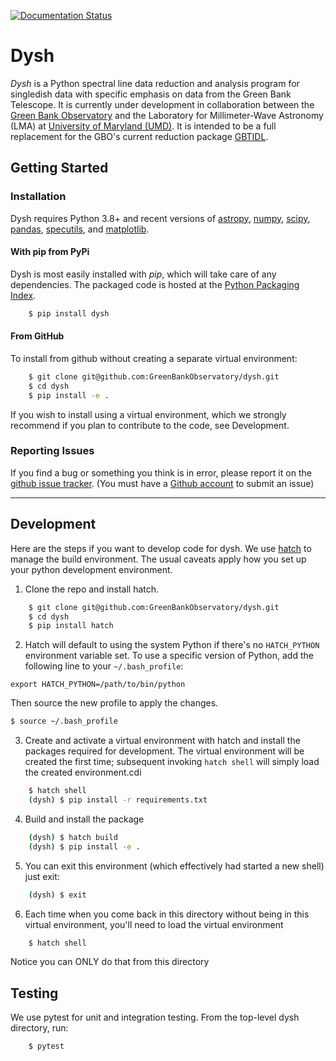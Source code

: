 [![Documentation Status](https://readthedocs.org/projects/dysh/badge/?version=latest)](https://dysh.readthedocs.io/en/latest/?badge=latest)

# Dysh

*Dysh* is a Python spectral line data reduction and analysis program for singledish data with specific emphasis on data from the Green Bank Telescope.  It is currently under development in collaboration between the [Green Bank Observatory](https:/greenbankobservatory.org) and the Laboratory for Millimeter-Wave Astronomy (LMA) at [University of Maryland (UMD)](https://www.astro.umd.edu).  It is intended to be a full replacement for the GBO's current reduction package [GBTIDL](https://www.gb.nrao.edu/GBT/DA/gbtidl/users_guide/).

## Getting Started
### Installation

Dysh requires Python 3.8+ and recent versions of [astropy]( https://astropy.org), [numpy](https://numpy.org), [scipy](https://scipy.org), [pandas](https://pandas.pydata.org), [specutils](https://specutils.readthedocs.io/en/stable/),  and [matplotlib](https://matplotlib.org).

#### With pip from PyPi
Dysh is most easily installed with *pip*, which will take care of any dependencies.  The packaged code is hosted at the [Python Packaging Index](https://pypi.org/project/dysh).

```bash
    $ pip install dysh
```

#### From GitHub
To install from github without creating a separate virtual environment:

```bash
    $ git clone git@github.com:GreenBankObservatory/dysh.git
    $ cd dysh
    $ pip install -e .
```
If you wish to install using a virtual environment, which we strongly recommend if you plan to contribute to the code, see Development.

### Reporting Issues

If you find a bug or something you think is in error, please report it on
the [github issue tracker](https://github.com/GreenBankObservatory/dysh/issues).
(You must have a [Github account](https://github.com) to submit an issue)

---

## Development

Here are the steps if you want to develop code for dysh. We use [hatch](https://hatch.pypa.io/) to manage the build environment.
The usual caveats apply how you set up your python development environment.

1.  Clone the repo and install hatch.

```bash
    $ git clone git@github.com:GreenBankObservatory/dysh.git
    $ cd dysh
    $ pip install hatch
```

2.  Hatch will default to using the system Python if there's no ``HATCH_PYTHON`` environment variable set. To use a specific version of Python, add the following line to your ``~/.bash_profile``:

```
export HATCH_PYTHON=/path/to/bin/python
```

Then source the new profile to apply the changes.

```bash
$ source ~/.bash_profile
```

3.  Create and activate a virtual environment with hatch and install the packages required for development.
The virtual environment will be created the first time; subsequent invoking ``hatch shell`` will simply load the created environment.cdi

```bash
    $ hatch shell
    (dysh) $ pip install -r requirements.txt
```

4.  Build and install the package

```bash
    (dysh) $ hatch build
    (dysh) $ pip install -e .
```

5.  You can exit this environment (which effectively had started a new shell) just exit:

```bash
    (dysh) $ exit
```

6.  Each time when you come back in this directory without being in this virtual environment, you'll need to load the virtual environment

```bash
    $ hatch shell
```

Notice you can ONLY do that from this directory

## Testing
 We use pytest for unit and integration testing.  From the top-level dysh directory, run:

```bash
    $ pytest
```
